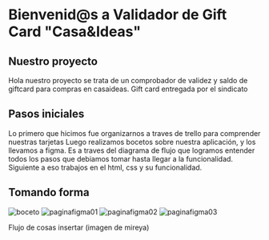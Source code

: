 # Bienvenid@s a Validador de Gift Card "Casa&Ideas"

## Nuestro proyecto
Hola nuestro proyecto se trata de un comprobador de validez y saldo de giftcard para compras en casaideas.
Gift card entregada por el sindicato

## Pasos iniciales
Lo primero que hicimos fue organizarnos a traves de trello para comprender nuestras tarjetas
Luego realizamos bocetos sobre nuestra aplicación, y los llevamos a figma. Es a traves del diagrama de flujo que logramos entender todos los pasos que debiamos tomar hasta llegar a la funcionalidad.
Siguiente a eso trabajos en el html, css y su funcionalidad.

## Tomando forma
![boceto](https://imgur.com/yHEVOMu)
![paginafigma01](https://imgur.com/tg9GleE)
![paginafigma02](https://imgur.com/FMrcvfE)
![paginafigma03](https://imgur.com/L59BKt8)

Flujo de cosas insertar (imagen de mireya)
